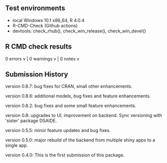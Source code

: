 ## Test environments

* local Windows 10.1 x86_64, R 4.0.4
* R-CMD-Check (Github actions) 
* devtools: check_rhub(), check_win_release(), check_win_devel()

## R CMD check results

0 errors v | 0 warnings v | 0 notes v


## Submission History

version 0.8.7: bug fixes for CRAN, small other enhancements.

version 0.8.6: additional models, bug fixes and feature enhancements.

version 0.8.2: bug fixes and some small feature enhancements.

version 0.8: upgrades to UI, improvement on backend. Sync versioning with 'sister' package DSAIDE.

version 0.5.5: minor feature updates and bug fixes.

version 0.5.0: major rebuild of the backend from multiple shiny apps to a single app.

version 0.4.0: This is the first submission of this package.
